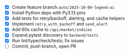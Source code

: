 - [x] Create feature branch `auto/2025-10-09-legend-ai`
- [x] Install Python deps with Py3.13 pins
- [x] Add tests for retry/backoff, alerting, and cache helpers
- [x] Implement `retry_with_backoff` and `send_alert`
- [x] Add 60s cache to `/api/market/indices`
- [x] Expand pytest discovery to `backend/tests`
- [x] Run lint/typecheck/tests; fix issues
- [ ] Commit, push branch, open PR